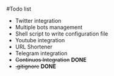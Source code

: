 #Todo list

+ Twitter integration
+ Multiple bots management
+ Shell script to write configuration file
+ Youtube integration
+ URL Shortener
+ Telegram integration
+ ~~Continuos Integration~~ **DONE**
+ ~~.gitignore~~ **DONE**
